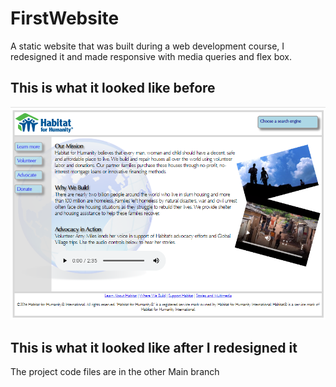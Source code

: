 # FirstWebsite
A static website that was built during a web development course, I redesigned  it and made responsive with media queries and flex box.

## This is what it looked like before

<img src = "https://github.com/TheDeanMachine/FirstWebsite/blob/400e599a5de78b8c0ec674cf9dd4cbe14e32a973/media/Website1.png" >

## This is what it looked like after I redesigned  it



The project code files are in the other Main branch
